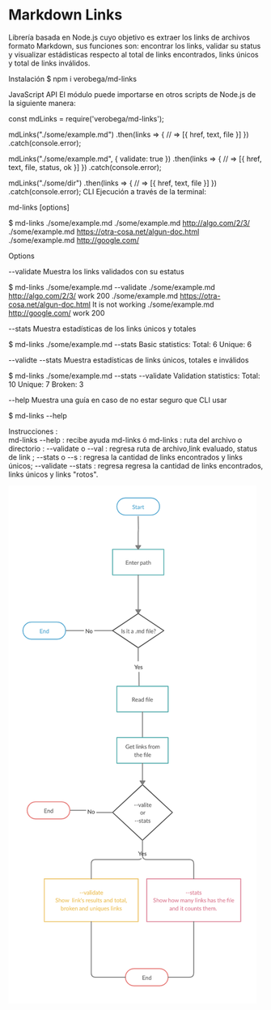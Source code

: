 # Markdown Links

Librería basada en Node.js cuyo objetivo es extraer los links de archivos formato Markdown, sus funciones son: encontrar los links, validar su status y visualizar estádisticas respecto al total de links encontrados, links únicos y total de links inválidos.

Instalación
$ npm i verobega/md-links

JavaScript API
El módulo puede importarse en otros scripts de Node.js de la siguiente manera:

const mdLinks = require('verobega/md-links');


mdLinks("./some/example.md")
  .then(links => {
    // => [{ href, text, file }]
  })
  .catch(console.error);

mdLinks("./some/example.md", { validate: true })
  .then(links => {
    // => [{ href, text, file, status, ok }]
  })
  .catch(console.error);

mdLinks("./some/dir")
  .then(links => {
    // => [{ href, text, file }]
  })
  .catch(console.error);
CLI
Ejecución a través de la terminal:

md-links <path-to-file> [options]

$ md-links ./some/example.md
./some/example.md http://algo.com/2/3/ 
./some/example.md https://otra-cosa.net/algun-doc.html
./some/example.md http://google.com/

Options

--validate
Muestra los links validados con su estatus

$ md-links ./some/example.md --validate
./some/example.md http://algo.com/2/3/ work 200 
./some/example.md https://otra-cosa.net/algun-doc.html It is not working
./some/example.md http://google.com/ work 200

--stats
Muestra estadísticas de los links únicos y totales

$ md-links ./some/example.md --stats
Basic statistics:
Total: 6
Unique: 6

--validte --stats
Muestra estadísticas de links únicos, totales e inválidos

$ md-links ./some/example.md --stats --validate
Validation statistics:
Total: 10
Unique: 7
Broken: 3

--help
Muestra una guía en caso de no estar seguro que CLI usar

$ md-links --help

Instrucciones :  
 md-links --help : recibe ayuda 
 md-links <path> ó 
 md-links <path> <options> 
 <path> : ruta del archivo o directorio 
 <options> : 
 --validate o --val : regresa ruta de archivo,link evaluado, status de link ; 
 --stats o --s : regresa la cantidad de links encontrados y links únicos; 
 --validate --stats : regresa regresa la cantidad de links encontrados, links únicos
y links "rotos".


<img src="images/Captura de Pantalla 2020-06-02 a la(s) 12.36.10.png">

